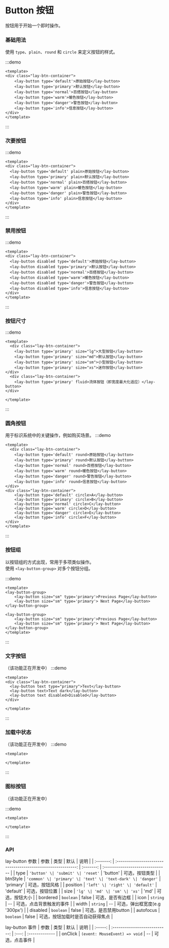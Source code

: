 # Button 按钮

按钮用于开始一个即时操作。

### 基础用法
使用 `type`、`plain`、`round` 和 `circle` 来定义按钮的样式。

:::demo

```vue
<template>
<div class="lay-btn-container">
    <lay-button type='default'>原始按钮</lay-button>
    <lay-button type='primary'>默认按钮</lay-button>
    <lay-button type='normal'>百搭按钮</lay-button>
    <lay-button type='warm'>暖色按钮</lay-button>
    <lay-button type='danger'>警告按钮</lay-button>
    <lay-button type='info'>信息按钮</lay-button>
</div>
</template>
```
:::
### 次要按钮

:::demo

```vue
<template>
<div class="lay-btn-container">
  <lay-button type='default' plain>原始按钮</lay-button>
  <lay-button type='primary' plain>默认按钮</lay-button>
  <lay-button type='normal' plain>百搭按钮</lay-button>
  <lay-button type='warm' plain>暖色按钮</lay-button>
  <lay-button type='danger' plain>警告按钮</lay-button>
  <lay-button type='info' plain>信息按钮</lay-button>
</div>
</template>
```
:::

### 禁用按钮

:::demo

```vue
<template>
<div class="lay-btn-container">
  <lay-button disabled type='default'>原始按钮</lay-button>
  <lay-button disabled type='primary'>默认按钮</lay-button>
  <lay-button disabled type='normal'>百搭按钮</lay-button>
  <lay-button disabled type='warm'>暖色按钮</lay-button>
  <lay-button disabled type='danger'>警告按钮</lay-button>
  <lay-button disabled type='info'>信息按钮</lay-button>
</div>
</template>
```
:::


### 按钮尺寸

:::demo
```vue
<template>
  <div class="lay-btn-container">
    <lay-button type='primary' size="lg">大型按钮</lay-button>
    <lay-button type='primary' size="md">默认按钮</lay-button>
    <lay-button type='primary' size="sm">小型按钮</lay-button>
    <lay-button type='primary' size="xs">迷你按钮</lay-button>
</div>
  <div class="lay-btn-container">
    <lay-button type='primary' fluid>流体按钮（即宽度最大化适应）</lay-button>
</div>

</template>
```
:::


### 圆角按钮
用于标识系统中的关键操作，例如购买场景。
:::demo
```vue
<template>
  <div class="lay-btn-container">
    <lay-button type='default' round>原始按钮</lay-button>
    <lay-button type='primary' round>默认按钮</lay-button>
    <lay-button type='normal' round>百搭按钮</lay-button>
    <lay-button type='warm' round>暖色按钮</lay-button>
    <lay-button type='danger' round>警告按钮</lay-button>
    <lay-button type='info' round>信息按钮</lay-button>
</div>
<div class="lay-btn-container">
    <lay-button type='default' circle>A</lay-button>
    <lay-button type='primary' circle>B</lay-button>
    <lay-button type='normal' circle>C</lay-button>
    <lay-button type='warm' circle>D</lay-button>
    <lay-button type='danger' circle>E</lay-button>
    <lay-button type='info' circle>F</lay-button>
</div>
</template>
```
:::


### 按钮组
以按钮组的方式出现，常用于多项类似操作。<br>
使用 `<lay-button-group>` 对多个按钮分组。

:::demo

```vue
<template>
<lay-button-group>
    <lay-button size="sm" type='primary'>Previous Page</lay-button>
    <lay-button size="sm" type='primary'> Next Page</lay-button>
</lay-button-group>

<lay-button-group>
    <lay-button size="sm" type='primary'>Previous Page</lay-button>
    <lay-button size="sm" type='primary'> Next Page</lay-button>
</lay-button-group>
</template>

```
:::

### 文字按钮
（该功能正在开发中）
:::demo
```vue
<template>
<div class="lay-btn-container">
  <lay-button text type="primary">Text</lay-button>
  <lay-button text>Text dark</lay-button>
  <lay-button text disabled>Disabled</lay-button>
</div>

</template>
```
:::

### 加载中状态
（该功能正在开发中）
:::demo
```vue
<template>

</template>
```
:::

### 图标按钮
（该功能正在开发中）

:::demo
```vue
<template>
 
</template>
```
:::

### API
lay-button 参数
|   参数    |                             类型                             |   默认    | 说明                             |
| :-------: | :----------------------------------------------------------: | :-------: | :------------------------------- |
|   type    |              `'button' \| 'submit' \| 'reset'`               | 'button'  | 可选，按钮类型                   |
| btnStyle  | `'common' \| 'primary' \| 'text' \| 'text-dark' \| 'danger'` | 'primary' | 可选，按钮风格                   |
| position  |               `'left' \| 'right' \| 'default'`               | 'default' | 可选，按钮位置                   |
|   size    |                `'lg' \| 'md' \| 'sm' \| 'xs'`                |   'md'    | 可选，按钮大小                   |
| bordered  |                          `boolean`                           |   false   | 可选，是否有边框                 |
|   icon    |                           `string`                           |    --     | 可选，点击背景触发的事件         |
|   width   |                           `string`                           |    --     | 可选，弹出框宽度(e.g '300px')    |
| disabled  |                          `boolean`                           |   false   | 可选，是否禁用button             |
| autofocus |                          `boolean`                           |   false   | 可选，按钮加载时是否自动获得焦点 |

lay-button 事件
|  参数   |             类型              | 默认  | 说明           |
| :-----: | :---------------------------: | :---: | :------------- |
| onClick | `(event: MouseEvent) => void` |  --   | 可选，点击事件 |

